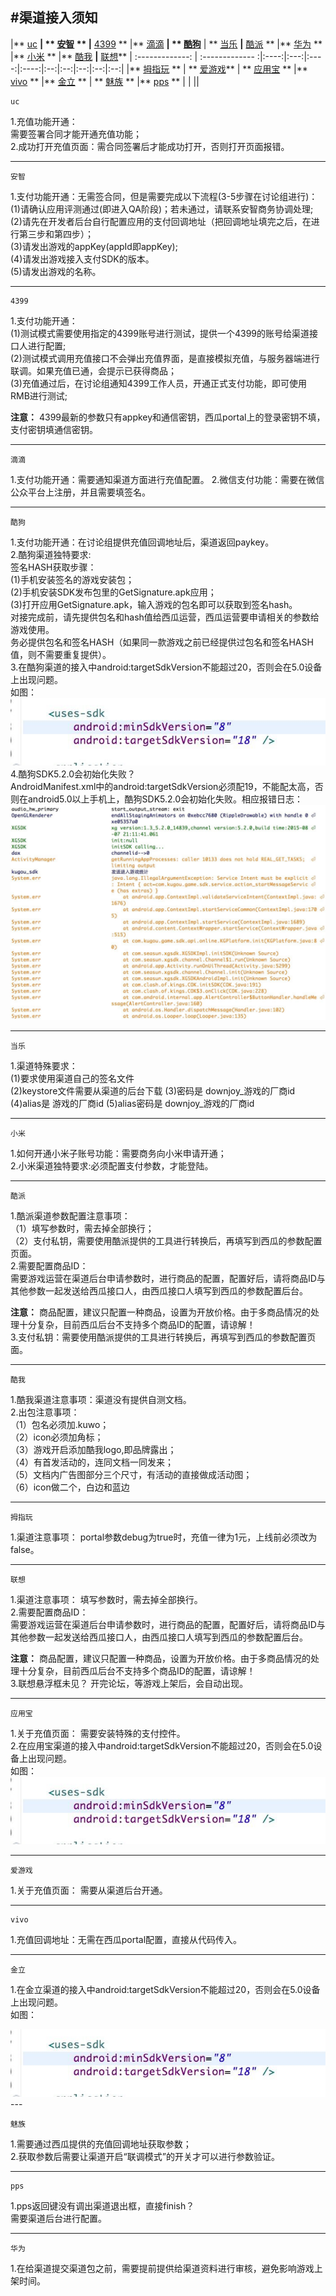 #渠道接入须知
---

|** <a href="#1">uc</a> **| ** <a href="#2">安智</a> **     |** <a href="#3">4399</a> ** |** <a href="#4">滴滴</a>  **| ** <a href="#5">酷狗</a>** | ** <a href="#6">当乐</a> **|**  <a href="#7">酷派</a>  **   |**  <a href="#8">华为</a>  **    |** <a href="#9">小米</a> ** |** <a href="#10" >酷我</a> **|** <a href="#11">联想</a>**
| :-------------: | :------------- :|:----:|:---:|:----:|:----:|:--:|:--:|:--:|:--:|:--:|
 |** <a href="#12">拇指玩</a> ** | ** <a href="#13">爱游戏</a>** | ** <a href="#14">应用宝</a> ** |** <a href="#15">vivo</a> ** |** <a href="#16">金立</a> ** | ** <a href="#17">魅族</a> ** |** <a href="#18">pps</a> ** |<a href="#19"></a> |<a href="#20"></a> |<a href="#21"></a>|<a href="#21"></a>


```
uc
```

<p id="2">1.充值功能开通：</br>需要签署合同才能开通充值功能；</br>
2.成功打开充值页面：需合同签署后才能成功打开，否则打开页面报错。</p>

---


```
安智
```

<p id="2">1.支付功能开通：无需签合同，但是需要完成以下流程(3-5步骤在讨论组进行)：</br>
(1)请确认应用评测通过(即进入QA阶段)；若未通过，请联系安智商务协调处理;</br>
(2)请先在开发者后台自行配置应用的支付回调地址（把回调地址填完之后，在进行第三步和第四步）；</br>
(3)请发出游戏的appKey(appId即appKey);</br>
(4)请发出游戏接入支付SDK的版本。</br>
(5)请发出游戏的名称。</p>



---

```
4399
```

<p id="3">1.支付功能开通：</br>(1)测试模式需要使用指定的4399账号进行测试，提供一个4399的账号给渠道接口人进行配置;</br>
(2)测试模式调用充值接口不会弹出充值界面，是直接模拟充值，与服务器端进行联调。如果充值已通，会提示已获得商品；</br>
(3)充值通过后，在讨论组通知4399工作人员，开通正式支付功能，即可使用RMB进行测试;</p>

**注意：** 4399最新的参数只有appkey和通信密钥，西瓜portal上的登录密钥不填，支付密钥填通信密钥。


---


```
滴滴
```

<p id="4">1.支付功能开通：需要通知渠道方面进行充值配置。  
2.微信支付功能：需要在微信公众平台上注册，并且需要填签名。
</p>


---

```
酷狗
```
<p id="5">1.支付功能开通：在讨论组提供充值回调地址后，渠道返回paykey。</br>
2.酷狗渠道独特要求:</br>
签名HASH获取步骤：</br>
(1)手机安装签名的游戏安装包；</br>
(2)手机安装SDK发布包里的GetSignature.apk应用；</br>
(3)打开应用GetSignature.apk，输入游戏的包名即可以获取到签名hash。</br>
对接完成前，请先提供包名和hash值给西瓜运营，西瓜运营要申请相关的参数给游戏使用。</br>
务必提供包名和签名HASH（如果同一款游戏之前已经提供过包名和签名HASH值，则不需要重复提供）。</br>
3.在酷狗渠道的接入中android:targetSdkVersion不能超过20，否则会在5.0设备上出现问题。</br>
如图：</br>
<img src="img/jinlierror.jpg"/>
</br>
4.酷狗SDK5.2.0会初始化失败？</br>
AndroidManifest.xml中的android:targetSdkVersion必须配19，不能配太高，否则在android5.0以上手机上，酷狗SDK5.2.0会初始化失败。相应报错日志：
<img src="./img/kugouerror1.jpg">
</p>

---

```
当乐
```
<p id="6">1.渠道特殊要求：</br>(1)要求使用渠道自己的签名文件</br>
(2)keystore文件需要从渠道的后台下载
(3)密码是 downjoy_游戏的厂商id
(4)alias是 游戏的厂商id
(5)alias密码是 downjoy_游戏的厂商id
</p>

---

```
小米
```
<p id="9">1.如何开通小米子账号功能：需要商务向小米申请开通；</br>
2.小米渠道独特要求:必须配置支付参数，才能登陆。
</p>

---

```
酷派
```
<p id="7">1.酷派渠道参数配置注意事项：</br>
（1）填写参数时，需去掉全部换行；</br>
（2）支付私钥，需要使用酷派提供的工具进行转换后，再填写到西瓜的参数配置页面。</br>
2.需要配置商品ID：</br>
需要游戏运营在渠道后台申请参数时，进行商品的配置，配置好后，请将商品ID与其他参数一起发送给西瓜接口人，由西瓜接口人填写到西瓜的参数配置后台。</p>

**注意：**  商品配置，建议只配置一种商品，设置为开放价格。由于多商品情况的处理十分复杂，目前西瓜后台不支持多个商品ID的配置，请谅解！</br>
3.支付私钥：需要使用酷派提供的工具进行转换后，再填写到西瓜的参数配置页面。


---

```
酷我
```
<p id="10">1.酷我渠道注意事项：渠道没有提供自测文档。</br>
2.出包注意事项：</br>
（1）包名必须加.kuwo；</br>
（2）icon必须加角标；</br>
（3）游戏开启添加酷我logo,即品牌露出；</br>
（4）有首发活动的，连同文档一同发来；</br>
（5）文档内广告图部分三个尺寸，有活动的直接做成活动图；</br>
（6）icon做二个，白边和蓝边
</p>

---

```
拇指玩
```
<p id="12">1.渠道注意事项：
portal参数debug为true时，充值一律为1元，上线前必须改为false。
</p>

---

```
联想
```
<p id="11">1.渠道注意事项：
填写参数时，需去掉全部换行。</br>
2.需要配置商品ID：</br>
需要游戏运营在渠道后台申请参数时，进行商品的配置，配置好后，请将商品ID与其他参数一起发送给西瓜接口人，由西瓜接口人填写到西瓜的参数配置后台。</p>

**注意：** 商品配置，建议只配置一种商品，设置为开放价格。由于多商品情况的处理十分复杂，目前西瓜后台不支持多个商品ID的配置，请谅解！</br>
3.联想悬浮框未见？
开完论坛，等游戏上架后，会自动出现。



---

```
应用宝
```
<p id="14">1.关于充值页面：
需要安装特殊的支付控件。</br>
2.在应用宝渠道的接入中android:targetSdkVersion不能超过20，否则会在5.0设备上出现问题。</br>
如图：</br>
<img src="img/jinlierror.jpg"/>
</p>

---

```
爱游戏
```
<p id="13">1.关于充值页面：
需要从渠道后台开通。
</p>

---

```
vivo
```
<p id="15">1.充值回调地址：无需在西瓜portal配置，直接从代码传入。
</p>

---

```
金立
```
<p id="16">1.在金立渠道的接入中android:targetSdkVersion不能超过20，否则会在5.0设备上出现问题。</br>
如图：
</p>
<img src="img/jinlierror.jpg"/>
---

```
魅族
```
<p id="17">1.需要通过西瓜提供的充值回调地址获取参数；</br>
2.获取参数后需要让渠道开启“联调模式”的开关才可以进行参数验证。
</p>

---

```
pps
```
<p id="17">1.pps返回键没有调出渠道退出框，直接finish？</br>
需要渠道后台进行配置。</p>

---

```
华为
```
<p id="8">1.在给渠道提交渠道包之前，需要提前提供给渠道资料进行审核，避免影响游戏上架时间。</br>
</p>
